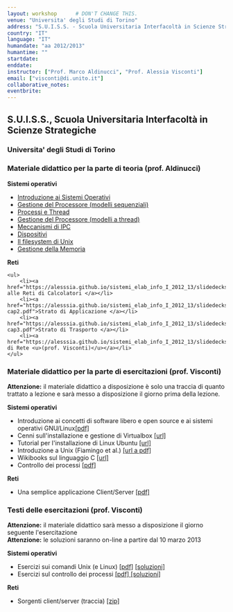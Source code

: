 ```yaml
---
layout: workshop      # DON'T CHANGE THIS.
venue: "Universita' degli Studi di Torino"
address: "S.U.I.S.S. - Scuola Universitaria Interfacoltà in Scienze Strategiche"
country: "IT" 
language: "IT" 
humandate: "aa 2012/2013" 
humantime: "" 
startdate: 
enddate:       
instructor: ["Prof. Marco Aldinucci", "Prof. Alessia Visconti"] 
email: ["visconti@di.unito.it"]   
collaborative_notes: 
eventbrite:           
---
```


<h2>S.U.I.S.S., Scuola Universitaria Interfacoltà in Scienze Strategiche </h2>
<h3>Universita' degli Studi di Torino </h3>

<p></p>

<h3 id="teoria">Materiale didattico per la parte di teoria (prof. Aldinucci)</h3>

<p>
<strong>Sistemi operativi</strong>

<ul>
	<li><a href="https://alesssia.github.io/sistemi_elab_info_I_2012_13/slidedecks/SUISS_13_lez01.pdf">Introduzione ai Sistemi Operativi </a></li>
	<li><a href="https://alesssia.github.io/sistemi_elab_info_I_2012_13/slidedecks/SUISS_13_lez02.pdf">Gestione del Processore (modelli sequenziali)</a></li>
	<li><a href="https://alesssia.github.io/sistemi_elab_info_I_2012_13/slidedecks/SUISS_13_lez03.pdf">Processi e Thread</a></li>
	<li><a href="https://alesssia.github.io/sistemi_elab_info_I_2012_13/slidedecks/SUISS_13_lez04.pdf">Gestione del Processore (modelli a thread) </a></li>
	<li><a href="https://alesssia.github.io/sistemi_elab_info_I_2012_13/slidedecks/SUISS_13_lez05.pdf">Meccanismi di IPC </a></li>
	<li><a href="https://alesssia.github.io/sistemi_elab_info_I_2012_13/slidedecks/SUISS_13_lez06.pdf">Dispositivi</a></li>
	<li><a href="https://alesssia.github.io/sistemi_elab_info_I_2012_13/slidedecks/SUISS_13_lez07.pdf">Il filesystem di Unix </a></li>
	<li><a href="https://alesssia.github.io/sistemi_elab_info_I_2012_13/slidedecks/SUISS_13_lez08.pdf">Gestione della Memoria </a></li>	
</ul>

</p>


<p>
<strong>Reti</strong>

	<ul>
		<li><a href="https://alesssia.github.io/sistemi_elab_info_I_2012_13/slidedecks/SUISS_13_RETI_1.pdf">Introduzione alle Reti di Calcolatori </a></li>
		<li><a href="https://alesssia.github.io/sistemi_elab_info_I_2012_13/slidedecks/KR-cap2.pdf">Strato di Applicazione </a></li>
		<li><a href="https://alesssia.github.io/sistemi_elab_info_I_2012_13/slidedecks/KR-cap3.pdf">Strato di Trasporto </a></li>
		<li><a href="https://alesssia.github.io/sistemi_elab_info_I_2012_13/slidedecks/Cap4_strato_di_rete.pdf">Strato di Rete <u>(prof. Visconti)</u></a></li>
	</ul>

</p>




<h3>Materiale didattico per la parte di esercitazioni (prof. Visconti)</h3>

<p>
<b>Attenzione:</b> il materiale didattico a disposizione è solo una traccia di quanto trattato a lezione e sarà messo a disposizione il giorno prima della lezione.<br/>

</p>

<p>

<strong>Sistemi operativi</strong>

<ul>
	<li>Introduzione ai concetti di software libero e open source e ai sistemi operativi GNU/Linux<a href="https://alesssia.github.io/sistemi_elab_info_I_2012_13/slidedecks/introduzione.pdf">[pdf]</a></li>
	<li>Cenni sull'installazione e gestione di Virtualbox <a href="http://wiki.ubuntu-it.org/Virtualizzazione/VirtualBox">[url]</a> </li>
	<li>Tutorial per l'installazione di Linux Ubuntu <a href="http://wiki.ubuntu-it.org/Installazione/Grafica">[url]</a> </li>
	<li>Introduzione a Unix (Fiamingo et al.) <a href="http://www.simioli.it/pdf/IntroUnix.pdf">[url a pdf]</a></li>
	<li>Wikibooks sul linguaggio C <a href="http://it.wikibooks.org/wiki/C">[url]</a></li>
	<li>Controllo dei processi <a href="https://alesssia.github.io/sistemi_elab_info_I_2012_13/slidedecks/Controllo_processi.pdf">[pdf]</a></li>
</ul>	


</p>


<p>
<strong>Reti</strong>

<ul>
	<li>Una semplice applicazione Client/Server <a href="https://alesssia.github.io/sistemi_elab_info_I_2012_13/slidedecks/Applicazioni_client_server.pdf">[pdf]</a></li>
</ul>	

</p>

<h3>Testi delle esercitazioni (prof. Visconti)</h3>

<p>
<b>Attenzione:</b> il materiale didattico sarà messo a disposizione il giorno seguente l'esercitazione<br/>
<b>Attenzione:</b> le soluzioni saranno on-line a partire dal 10 marzo 2013
</p>

<p>
<strong>Sistemi operativi</strong>

<ul>
	<li>Esercizi sui comandi Unix (e Linux) <a href="https://alesssia.github.io/sistemi_elab_info_I_2012_13/slidedecks/Esercizi_comandi_linux.pdf">[pdf]</a> <a href="https://alesssia.github.io/sistemi_elab_info_I_2012_13/slidedecks/Soluzioni_esercizi_comandi_unix.pdf"> [soluzioni]</a></li>
	<li>Esercizi sul controllo dei processi <a href="https://alesssia.github.io/sistemi_elab_info_I_2012_13/slidedecks/Esercizi_controllo_processi.pdf">[pdf] </a><a href="https://alesssia.github.io/sistemi_elab_info_I_2012_13/slidedecks/Soluzioni_esercizi_controllo_processi.zip"> [soluzioni]</a></li>
</ul>

</p>

<strong>Reti</strong>

<p>
<ul>
	<li>Sorgenti client/server (traccia) <a href="https://alesssia.github.io/sistemi_elab_info_I_2012_13/slidedecks/client_server_draft.zip">[zip]</a></li>
</ul>
</p>

